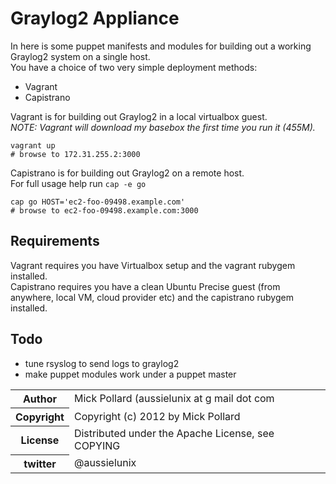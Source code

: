 # Graylog2 Appliance

In here is some puppet manifests and modules for building out a working Graylog2 system on a single host.  
You have a choice of two very simple deployment methods: 

* Vagrant
* Capistrano
  
Vagrant is for building out Graylog2 in a local virtualbox guest.  
*NOTE: Vagrant will download my basebox the first time you run it (455M).*

    vagrant up
    # browse to 172.31.255.2:3000

Capistrano is for building out Graylog2 on a remote host.  
For full usage help run `cap -e go`

    cap go HOST='ec2-foo-09498.example.com'
    # browse to ec2-foo-09498.example.com:3000

## Requirements

Vagrant requires you have Virtualbox setup and the vagrant rubygem installed.  
Capistrano requires you have a clean Ubuntu Precise guest (from anywhere, local VM, cloud provider etc) and the capistrano rubygem installed.  


## Todo

* tune rsyslog to send logs to graylog2
* make puppet modules work under a puppet master



<table>
  <tr>
    <th>Author</th><td>Mick Pollard (aussielunix at g mail dot com</td>
  </tr>
  <tr>
    <th>Copyright</th><td>Copyright (c) 2012 by Mick Pollard</td>
  </tr>
  <tr>
    <th>License</th><td>Distributed under the Apache License, see COPYING</td>
  </tr>
  <tr>
    <th>twitter </th><td>@aussielunix</td>
  </tr>
</table>

